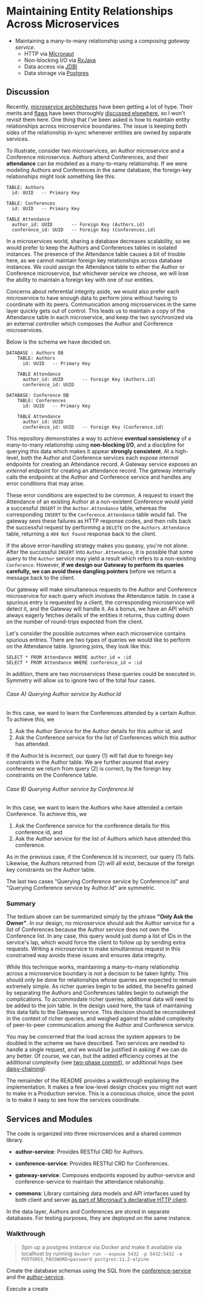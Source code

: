 # Maintaining Entity Relationships Across Microservices

* Maintaining a many-to-many relationship using a *composing gateway service*.
  * HTTP via [Micronaut](https://micronaut.io)
  * Non-blocking I/O via [RxJava](https://github.com/ReactiveX/RxJava)
  * Data access via [JDBI](https://jdbi.org)
  * Data storage via [Postgres](https://postgresql.org)

## Discussion

Recently, [microservice architectures](https://microservices.io/) have been getting a lot of hype. Their merits and
[flaws](https://www.dwmkerr.com/the-death-of-microservice-madness-in-2018/) have been thoroughly [discussed elsewhere](https://martinfowler.com/articles/microservice-trade-offs.html), so I
won't revisit them here. One thing that I've been asked is how to maintain entity relationships across microservice
boundaries. The issue is keeping both sides of the relationship in-sync whenever entities are owned by separate
services.

To illustrate, consider two microservices, an Author microservice and a Conference microservice. Authors attend 
Conferences, and their **attendance** can be modeled as a many-to-many relationship. If we were modeling Authors and
Conferences in the same database, the foreign-key relationships might look something like this:

```
TABLE: Authors
  id: UUID   -- Primary Key
  
TABLE: Conferences
  id: UUID   -- Primary Key

TABLE Attendance
  author_id: UUID       -- Foreign Key (Authors.id)
  conference_id: UUID   -- Foreign Key (Conferences.id)    
```

In a microservices world, sharing a database decreases scalability, so we would prefer to keep the Authors and
Conferences tables in isolated instances. The presence of the Attendance table causes a bit of trouble here, as we
cannot maintain foreign key relationships across database instances. We could assign the Attendance table to either the
Author or Conference microservice, but whichever service we choose, we will lose the ability to maintain a foreign key
with one of our entities.

Concerns about referential integrity aside, we would also prefer each microservice to have enough data to perform joins
without having to coordinate with its peers. Communication among microservices in the same layer quickly gets out of
control. This leads us to maintain a copy of the Attendance table in each microservice, and keep the two synchronized
via an external controller which composes the Author and Conference microservices.

Below is the schema we have decided on.

```
DATABASE : Authors DB
    TABLE: Authors
      id: UUID   -- Primary Key
    
    TABLE Attendance
      author_id: UUID       -- Foreign Key (Authors.id)
      conference_id: UUID
      
DATABASE: Conference DB          
    TABLE: Conferences
      id: UUID   -- Primary Key

    TABLE Attendance
      author_id: UUID       
      conference_id: UUID   -- Foreign Key (Conference.id)
```

This repository demonstrates a way to achieve **eventual consistency** of a many-to-many relationship using
**non-blocking I/O**, and a discipline for querying this data which makes it appear **strongly consistent**. At a 
high-level, both the Author and Conference services each expose *internal* endpoints for creating an Attendance record. 
A Gateway service exposes an *external* endpoint for creating an attendance record. The gateway internally calls the endpoints
at the Author and Conference service and handles any error conditions that may arise.

These error conditions are expected to be common. A request to insert the Attendance of an existing Author at a
non-existent Conference would yield a successful `INSERT` in the `Author.Attendance` table, whereas the corresponding
`INSERT` to the `Conference.Attendance` table would fail. The gateway sees these failures as HTTP response codes, and
then rolls back the successful request by performing a `DELETE` on the `Authors.Attendance` table, returning a
 `404 Not Found` response back to the client.

If the above error-handling strategy makes you queasy, you're not alone. After the successful `INSERT` into
`Author.Attendance`, it is possible that some query to the `Author` service may yield a result which refers to a
non-existing `Conference`. However, **if we design our Gateway to perform its queries carefully, we can avoid these
dangling pointers** before we return a message back to the client.

Our gateway will make simultaneous requests to the Author and Conference microservice for each query
which involves the Attendance table. In case a spurious entry is requested by a client, the corresponding microservice
will detect it, and the Gateway will handle it. As a bonus, we have an API which always eagerly fetches details
of the entities it returns, thus cutting down on the number of round-trips expected from the client.

Let's consider the possible outcomes when each microservice contains spurious entries. There are two types of queries
we would like to perform on the Attendance table. Ignoring joins, they look like this: 

```
SELECT * FROM Attendance WHERE author_id = :id
SELECT * FROM Attendance WHERE conference_id = :id
```

In addition, there are two microservices these queries could be executed in.  Symmetry will allow us to ignore two of
the total four cases.

###### Case A) Querying Author service by Author.Id
In this case, we want to learn the Conferences attended by a certain Author. To achieve this, we

1. Ask the Author Service for the Author details for this author id, and
1. Ask the Conference service for the list of Conferences which this author has attended.

If the Author.Id is incorrect, our query (1) will fail due to foreign key constraints in the Author table. We are
further assured that every conference we return from query (2) is correct, by the foreign key constraints on the
Conference table.

###### Case B) Querying Author service by Conference.Id 
In this case, we want to learn the Authors who have attended a certain Conference. To achieve this, we

1. Ask the Conference service for the conference details for this conference id, and
1. Ask the Author service for the list of Authors which have attended this conference.

As in the previous case, if the Conference.Id is incorrect, our query (1) fails. Likewise, the Authors returned from (2)
will all exist, because of the foreign key constraints on the Author table.

The last two cases "Querying Conference service by Conference.Id" and "Querying Conference service by Author.Id" are
symmetric.

### Summary

The tedium above can be summarized simply by the phrase **"Only Ask the Owner"**. In our design, no microservice should ask
the Author service for a list of Conferences because the Author service does not own the Conference list. In any case,
this query would just dump a list of IDs in the service's lap, which would force the client to follow up by sending extra requests.
Writing a microservice to make simultaneous request in this constrained way avoids these issues and ensures data
integrity.

While this technique works, maintaining a many-to-many relationship across a microservice boundary is not a decision to be
taken lightly. This should only be done for relationships whose queries are expected to remain extremely simple. As richer
queries begin to be added, the benefits gained by separating the Authors and Conferences tables begin to outweigh the 
complications. To accommodate richer queries, additional data will need to be added to the join table. In the design used
here, the task of maintaining this data falls to the Gateway service. This decision should be reconsidered in the context of
richer queries, and weighed against the added complexity of peer-to-peer communication among the Author and Conference service.

You may be concerned that the load across the system appears to be doubled in the scheme we have described. Two services
are needed to handle a single request, and we would be justified in asking if we can do any better. Of course, we can,
but the added efficiency comes at the additional complexity (see
[two-phase commit](https://en.wikipedia.org/wiki/Two-phase_commit_protocol)), or additional hops (see 
[daisy-chaining](https://microservices.io/patterns/data/saga.html)).

The remainder of the README provides a walkthrough explaining the implementation. It makes a few low-level design 
choices you might not want to make in a Production service. This is a conscious choice, since the point is to make it 
easy to see how the services coordinate.

## Services and Modules

The code is organized into three microservices and a shared common library.

 * **author-service**: Provides RESTful CRD for Authors.
 * **conference-service**: Provides RESTful CRD for Conferences.
 * **gateway-service**: Composes endpoints exposed by author-service and conference-service to maintain the attendance
   relationship.

 * **commons**: Library containing data models and API interfaces used by both client and server [as part of Micronaut's declarative HTTP client](https://docs.micronaut.io/latest/guide/index.html#clientAnnotation).

In the data layer, Authors and Conferences are stored in separate databases. For testing purposes, they are deployed on
the same instance.

### Walkthrough

> Spin up a postgres instance via Docker and make it available via localhost by running `docker run --expose 5432 -p 5432:5432 -e POSTGRES_PASSWORD=password postgres:11.2-alpine` 

Create the database schemas using the SQL from the [conference-service]() and the [author-service]().

Execute a create
